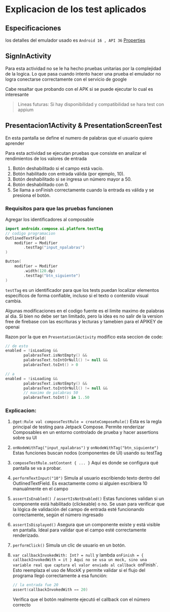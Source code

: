 # Explicacion de los test aplicados

## Especificaciones 
los detalles del emulador usado es `Android 16 , API 36`
[Properties](documentation/emulator_properties.txt)

## SignInActivity
Para esta actividad no se le ha hecho pruebas unitarias por la complejidad de la logica.
Lo que pasa cuando intento hacer una prueba el emulador no logra conectarse correctamente con el servicio de google

Cabe resaltar que probando con el APK si se puede ejecutar lo cual es interesante

> Lineas futuras:
> Si hay disponibilidad y compatibilidad se hara test con appium

## Presentacion1Activity & PresentationScreenTest

En esta pantalla se define el numero de palabras que el usuario quiere aprender

Para esta actividad se ejecutan  pruebas que consiste en analizar el rendimientos de los valores de entrada

1. Botón deshabilitado si el campo está vacío.
2. Botón habilitado con entrada válida (por ejemplo, 10).
3. Botón deshabilitado si se ingresa un número mayor a 50.
4. Botón deshabilitado con 0.
5. Se llama a onFinish correctamente cuando la entrada es válida y se presiona el botón.

### Requisitos para que las pruebas funcionen
Agregar los identificadores al composable

```kotlin
import androidx.compose.ui.platform.testTag
// codigo programacion
OutlinedTextField(
    modifier = Modifier
        .testTag("input_npalabras")
)

Button(
    modifier = Modifier
        .width(120.dp)
        .testTag("btn_siguiente")
)

```

`testTag` es un identificador para que los tests puedan localizar elementos
específicos de forma confiable, incluso si el texto o contenido visual cambia.

Algunas modificaciones en el codigo fuente es el limite maximo de palabras al dia.
Si bien no debe ser tan limitado, pero la idea es no salir de la version free de firebase con las escrituras y lecturas
y tamebien para el APIKEY de openai

Razon por la que en `Presentation1Activity` modifico esta seccion de code:

```kotlin
// de esto 
enabled = !isLoading &&
        palabrasText.isNotEmpty() &&
        palabrasText.toIntOrNull() != null &&
        palabrasText.toInt() > 0

// a 
enabled = !isLoading &&
        palabrasText.isNotEmpty() &&
        palabrasText.toIntOrNull() != null &&
        // maximo de palabras 50
        palabrasText.toInt() in 1..50 

```
### Explicacion:
1. `@get:Rule val composeTestRule = createComposeRule()`
   Esta es la regla principal de testing para Jetpack Compose.
   Permite renderizar Composables en un entorno controlado de prueba y hacer assertions sobre su UI
2. `onNodeWithTag("input_npalabras")` y `onNodeWithTag("btn_siguiente")`
   Estas funciones buscan nodos (componentes de UI) usando su testTag
3. `composeTestRule.setContent { ... }`
   Aquí es donde se configura qué pantalla se va a probar.
4. `performTextInput("10")`
   Simula al usuario escribiendo texto dentro del OutlinedTextField.
   Es exactamente como si alguien escribiera 10 manualmente en el campo
5. `assertIsEnabled() `/ `assertIsNotEnabled()`
   Estas funciones validan si un componente está habilitado (clickeable) o no.
   Se usan para verificar que la lógica de validación del campo de entrada esté funcionando correctamente, según el número ingresado
6. `assertIsDisplayed()`
   Asegura que un componente existe y está visible en pantalla. Ideal para validar que el campo esté correctamente renderizado.
7. `performClick()`
   Simula un clic de usuario en un botón.
8. `var callbackInvokedWith: Int? = null` y lambda `onFinish = { callbackInvokedWith = it }
   Aquí no se usa un mock, sino una variable real que captura el valor enviado al callback `onFinish`.
   Esto reemplaza el uso de MockK y permite validar si el flujo del programa llegó correctamente a esa función:

    ```kotlin
   // la entrada fue 20
    assert(callbackInvokedWith == 20)
    
    ```

   Verifica que el botón realmente ejecutó el callback con el número correcto

